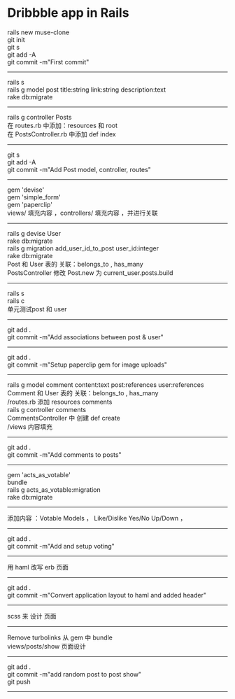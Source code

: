 # Dribbble app in Rails
rails new muse-clone   
git init  
git s     
git add -A  
git commit -m"First commit"
***
rails s  
rails g model post title:string link:string description:text  
rake db:migrate  
***
rails g controller Posts  
在 routes.rb 中添加：resources 和 root  
在 PostsController.rb 中添加 def index  
***
git s     
git add -A  
git commit -m"Add Post model, controller, routes"
***
gem 'devise'  
gem 'simple_form'  
gem 'paperclip'  
views/ 填充内容 ，controllers/ 填充内容 ，并进行关联
***
rails g devise User  
rake db:migrate  
rails g migration add\_user\_id\_to\_post user\_id:integer  
rake db:migrate  
Post 和 User 表的 关联：belongs_to , has_many  
PostsController 修改 Post.new 为 current_user.posts.build  
***
rails s  
rails c  
单元测试post 和 user  
***
git add .  
git commit -m"Add associations between post & user"
***
git add .  
git commit -m"Setup paperclip gem for image uploads"
***
rails g model comment content:text post:references user:references  
Comment 和 User 表的 关联：belongs_to , has\_many   
/routes.rb 添加 resources comments  
rails g controller comments  
CommentsController 中 创建 def create  
/views  内容填充
***
git add .  
git commit -m"Add comments to posts"
***
gem 'acts\_as\_votable'  
bundle  
rails g acts\_as\_votable:migration  
rake db:migrate  
***
添加内容 ：Votable Models ， Like/Dislike Yes/No Up/Down ，
***
git add .  
git commit -m"Add and setup voting"
***
用 haml 改写 erb 页面
***
git add .  
git commit -m"Convert application layout to haml and added header"
***
scss 来 设计 页面  
***
Remove turbolinks 从 gem 中
bundle  
views/posts/show  页面设计
***
git add .  
git commit -m"add random post to post show"  
git push
***














 

